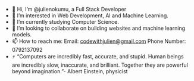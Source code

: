 - 👋 Hi, I’m @julienokumu, a Full Stack Developer
- 👀 I’m interested in Web Development, AI and Machine Learning.
- 🌱 I’m currently studying Computer Science.
- 💞️ I’m looking to collaborate on building websites and machine learning models.
- 📫 How to reach me:
             Email: codewithjulien@gmail.com
             Phone Number: 0792137092
- ⚡ “Computers are incredibly fast, accurate, and stupid. Human beings are incredibly slow, inaccurate, and brilliant. Together they are powerful beyond imagination.”- Albert Einstein, physicist

<!---
julienokumu/julienokumu is a ✨ special ✨ repository because its `README.md` (this file) appears on your GitHub profile.
You can click the Preview link to take a look at your changes.
--->
